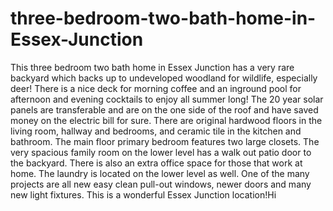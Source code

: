 # three-bedroom-two-bath-home-in-Essex-Junction
This three bedroom two bath home in Essex Junction has a very rare backyard which backs up to undeveloped woodland for wildlife, especially deer! There is a nice deck for morning coffee and an inground pool for afternoon and evening cocktails to enjoy all summer long! The 20 year solar panels are transferable and are on the one side of the roof and have saved money on the electric bill for sure. There are original hardwood floors in the living room, hallway and bedrooms, and ceramic tile in the kitchen and bathroom. The main floor primary bedroom features two large closets. The very spacious family room on the lower level has a walk out patio door to the backyard. There is also an extra office space for those that work at home. The laundry is located on the lower level as well. One of the many projects are all new easy clean pull-out windows, newer doors and many new light fixtures. This is a wonderful Essex Junction location!Hi 
